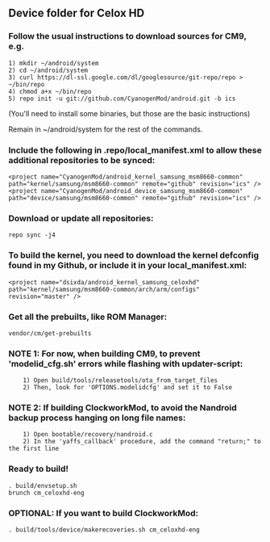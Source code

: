 ## Device folder for Celox HD


### Follow the usual instructions to download sources for CM9, e.g.
```
1) mkdir ~/android/system
2) cd ~/android/system
3) curl https://dl-ssl.google.com/dl/googlesource/git-repo/repo > ~/bin/repo
4) chmod a+x ~/bin/repo
5) repo init -u git://github.com/CyanogenMod/android.git -b ics
```
(You'll need to install some binaries, but those are the basic instructions)

Remain in ~/android/system for the rest of the commands.

### Include the following in .repo/local_manifest.xml to allow these additional repositories to be synced:
```
<project name="CyanogenMod/android_kernel_samsung_msm8660-common" path="kernel/samsung/msm8660-common" remote="github" revision="ics" />
<project name="CyanogenMod/android_device_samsung_msm8660-common" path="device/samsung/msm8660-common" remote="github" revision="ics" />
```

### Download or update all repositories:
```
repo sync -j4
```

### To build the kernel, you need to download the kernel defconfig found in my Github, or include it in your local_manifest.xml:
```
<project name="dsixda/android_kernel_samsung_celoxhd" path="kernel/samsung/msm8660-common/arch/arm/configs" revision="master" />
```

### Get all the prebuilts, like ROM Manager:
```
vendor/cm/get-prebuilts
```

### NOTE 1: For now, when building CM9, to prevent 'modelid_cfg.sh' errors while flashing with updater-script:

        1) Open build/tools/releasetools/ota_from_target_files
        2) Then, look for 'OPTIONS.modelidcfg' and set it to False  

### NOTE 2: If building ClockworkMod, to avoid the Nandroid backup process hanging on long file names:

        1) Open bootable/recovery/nandroid.c 
        2) In the 'yaffs_callback' procedure, add the command "return;" to the first line


### Ready to build!
```
. build/envsetup.sh
brunch cm_celoxhd-eng
```

### OPTIONAL: If you want to build ClockworkMod:
```
. build/tools/device/makerecoveries.sh cm_celoxhd-eng 
```

